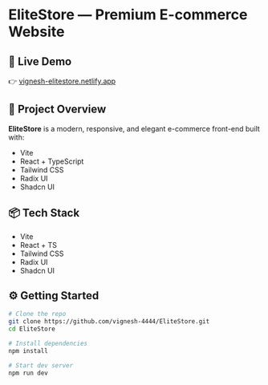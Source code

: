 # EliteStore — Premium E-commerce Website

## 🚀 Live Demo

👉 [vignesh-elitestore.netlify.app](https://vignesh-elitestore.netlify.app)

## 🚀 Project Overview

**EliteStore** is a modern, responsive, and elegant e-commerce front-end built with:

- Vite
- React + TypeScript
- Tailwind CSS
- Radix UI
- Shadcn UI

## 📦 Tech Stack

- Vite
- React + TS
- Tailwind CSS
- Radix UI
- Shadcn UI

## ⚙️ Getting Started

```bash
# Clone the repo
git clone https://github.com/vignesh-4444/EliteStore.git
cd EliteStore

# Install dependencies
npm install

# Start dev server
npm run dev
```
